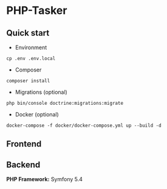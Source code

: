 # PHP-Tasker

## Quick start

- Environment
```shell
cp .env .env.local
```

- Composer
```shell
composer install
```

- Migrations (optional)
```shell
php bin/console doctrine:migrations:migrate
```

- Docker (optional)
```shell
docker-compose -f docker/docker-compose.yml up --build -d
```

## Frontend


## Backend
**PHP Framework:** Symfony 5.4